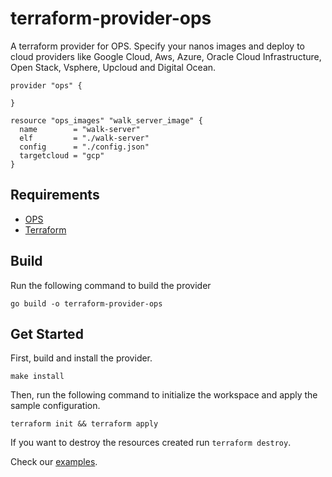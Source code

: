 # terraform-provider-ops

A terraform provider for OPS. Specify your nanos images and deploy to cloud providers like Google Cloud, Aws, Azure, Oracle Cloud Infrastructure, Open Stack, Vsphere, Upcloud and Digital Ocean.

```
provider "ops" {

}

resource "ops_images" "walk_server_image" {
  name        = "walk-server"
  elf         = "./walk-server"
  config      = "./config.json"
  targetcloud = "gcp"
}
```

## Requirements

* [OPS](https://github.com/nanovms/ops)
* [Terraform](https://www.terraform.io/downloads.html)

## Build

Run the following command to build the provider

```shell
go build -o terraform-provider-ops
```

## Get Started

First, build and install the provider.

```shell
make install
```

Then, run the following command to initialize the workspace and apply the sample configuration.

```shell
terraform init && terraform apply
```

If you want to destroy the resources created run `terraform destroy`.

Check our [examples](https://github.com/nanovms/terraform-provider-ops/tree/master/examples).
